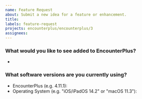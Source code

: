 ```yaml
---
name: Feature Request
about: Submit a new idea for a feature or enhancement.
title:
labels: feature-request
projects: encounterplus/encounterplus/3
assignees:
---
```

### What would you like to see added to EncounterPlus?
- 

### What software versions are you currently using?
- EncounterPlus (e.g. 4.11.1): 
- Operating System (e.g. "iOS/iPadOS 14.2" or "macOS 11.3"): 
